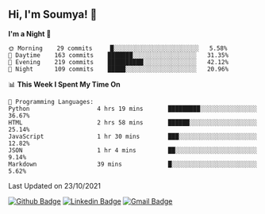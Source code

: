 ## Hi, I'm Soumya! 👋

<!--START_SECTION:waka-->
**I'm a Night 🦉** 

```text
🌞 Morning    29 commits     █░░░░░░░░░░░░░░░░░░░░░░░░   5.58% 
🌆 Daytime    163 commits    ███████░░░░░░░░░░░░░░░░░░   31.35% 
🌃 Evening    219 commits    ██████████░░░░░░░░░░░░░░░   42.12% 
🌙 Night      109 commits    █████░░░░░░░░░░░░░░░░░░░░   20.96%

```


📊 **This Week I Spent My Time On** 

```text
💬 Programming Languages: 
Python                   4 hrs 19 mins       █████████░░░░░░░░░░░░░░░░   36.67% 
HTML                     2 hrs 58 mins       ██████░░░░░░░░░░░░░░░░░░░   25.14% 
JavaScript               1 hr 30 mins        ███░░░░░░░░░░░░░░░░░░░░░░   12.82% 
JSON                     1 hr 4 mins         ██░░░░░░░░░░░░░░░░░░░░░░░   9.14% 
Markdown                 39 mins             █░░░░░░░░░░░░░░░░░░░░░░░░   5.62%

```


 Last Updated on 23/10/2021
<!--END_SECTION:waka-->

[![Github Badge](https://img.shields.io/badge/-rubyruins-grey?style=for-the-badge&logo=github&logoColor=white&link=https://github.com/rubyruins/)](https://www.github.com/rubyruins/) 
[![Linkedin Badge](https://img.shields.io/badge/-Soumya%20Parekh-0072b1?style=for-the-badge&logo=Linkedin&logoColor=white&link=https://www.linkedin.com/in/Soumya-Parekh/)](https://www.linkedin.com/in/Soumya-Parekh/) 
[![Gmail Badge](https://img.shields.io/badge/-soumya.parekh@somaiya.edu-c14438?style=for-the-badge&logo=Gmail&logoColor=white&link=mailto:soumya.parekh@somaiya.edu)](mailto:soumya.parekh@somaiya.edu) 

